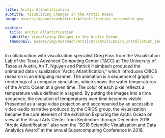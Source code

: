 ```yaml
---
title: Arctic Atlantification
subtitle: Visualizing Changes in the Arctic Ocean
image: assets/img/outreach/ArcticAtlantification_screenshot.png

caption:
  title: Arctic Atlantification
  subtitle: Visualizing Changes in the Arctic Ocean
  thumbnail: assets/img/outreach/ArcticAtlantification_installation_shot.png
---
```

In collaboration with visualization specialist Greg Foss from the Visualization Lab of the Texas Advanced Computing Center (TACC) at The University of Texas at Austin, An T. Nguyen and Patrick Heimbach produced the animated data visualization “Arctic Atlantification,“ which introduces CRIOS research in an intriguing manner. The animation is a sequence of graphic renderings of a computer simulation, which shows the water temperatures of the Arctic Ocean at a given time. The color of each pixel reﬂects a temperature value deﬁned in a legend. By putting the images into a time sequence, the evolution of temperatures over time becomes visible. 
Presented as a large video projection and accompanied by an accessible video-audio narrative produced by the CRIOS group, the visualization became the core element of the exhibition Exploring the Arctic Ocean on view at the Visual Arts Center from September through December 2018. “Arctic Atlantification” also won the “SC18 Scientific Visualization and Data Analytics Award” at the annual Supercomputing Conference in 2018. 

